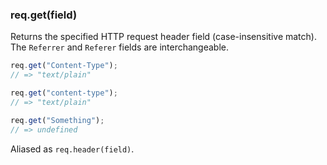 <h3 id='req.get'>req.get(field)</h3>

Returns the specified HTTP request header field (case-insensitive match).
The `Referrer` and `Referer` fields are interchangeable.

```js
req.get("Content-Type");
// => "text/plain"

req.get("content-type");
// => "text/plain"

req.get("Something");
// => undefined
```

Aliased as `req.header(field)`.

